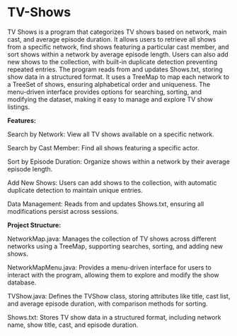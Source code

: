 # TV-Shows
TV Shows is a program that categorizes TV shows based on network, main cast, and average episode duration. It allows users to retrieve all shows from a specific network, find shows featuring a particular cast member, and sort shows within a network by average episode length. Users can also add new shows to the collection, with built-in duplicate detection preventing repeated entries. The program reads from and updates Shows.txt, storing show data in a structured format. It uses a TreeMap to map each network to a TreeSet of shows, ensuring alphabetical order and uniqueness. The menu-driven interface provides options for searching, sorting, and modifying the dataset, making it easy to manage and explore TV show listings.

**Features:**


Search by Network: View all TV shows available on a specific network.

Search by Cast Member: Find all shows featuring a specific actor.

Sort by Episode Duration: Organize shows within a network by their average episode length.

Add New Shows: Users can add shows to the collection, with automatic duplicate detection to maintain unique entries.

Data Management: Reads from and updates Shows.txt, ensuring all modifications persist across sessions.

**Project Structure:**


NetworkMap.java: Manages the collection of TV shows across different networks using a TreeMap, supporting searches, sorting, and adding new shows.

NetworkMapMenu.java: Provides a menu-driven interface for users to interact with the program, allowing them to explore and modify the show database.

TVShow.java: Defines the TVShow class, storing attributes like title, cast list, and average episode duration, with comparison methods for sorting.

Shows.txt: Stores TV show data in a structured format, including network name, show title, cast, and episode duration.
